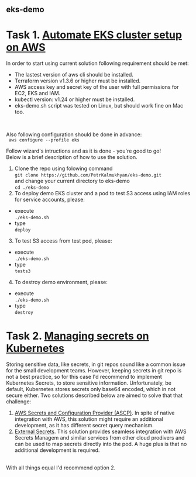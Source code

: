 ## eks-demo
# Task 1. [Automate EKS cluster setup on AWS](https://trello.com/c/VAoIRUBM/2-automate-eks-cluster-setup-on-aws) 

In order to start using current solution following requirement should be met:
- The lastest version of aws cli should be installed.
- Terraform version v1.3.6 or higher must be installed.
- AWS access key and secret key of the user with full permissions for EC2, EKS and IAM.
- kubectl version: v1.24 or higher must be installed.
- eks-demo.sh script was tested on Linux, but should work fine on Mac too.
<br>

Also following configuration should be done in advance: <br> ` aws configure --profile eks`

Follow wizard's intructions and as it is done - you're good to go! <br>
Below is a brief description of how to use the solution. 

1) Clone the repo using folowing command <br> `git clone https://github.com/PetrKalmukhyan/eks-demo.git` <br> and change your current directory to eks-demo <br> `cd ./eks-demo` 
2) To deploy demo EKS cluster and a pod to test S3 access using IAM roles for service accounts, please:
- execute <br> `./eks-demo.sh`
- type <br> `deploy`

3) To test S3 access from test pod, please:
- execute <br> `./eks-demo.sh`
- type <br> `tests3`

4) To destroy demo environment, please:
- execute <br> `./eks-demo.sh`
- type  <br> `destroy`


# Task 2. [Managing secrets on Kubernetes](https://trello.com/c/EpQ4mfMj/5-managing-secrets-on-kubernetes) 
Storing sensitive data, like secrets, in git repos sound like a common issue for the small development teams. However, keeping secrets in git repo is not a best practice, so for this case I'd recommend to implement Kubernetes Secrets, to store sensitive information. Unfortunately, be default, Kubernetes stores secrets only base64 encoded, which in not secure either. Two solutions described below are aimed to solve that that challenge:
1. [AWS Secrets and Configuration Provider (ASCP)](https://docs.aws.amazon.com/secretsmanager/latest/userguide/integrating_csi_driver.html). In spite of native integration with AWS, this solution might require an additional development, as it has different secret query mechanism.
2. [External Secrets](https://external-secrets.io). This solution provides seamless integration with AWS Secrets Managem and similar services from other cloud prodivers and can be used to map secrets directly into the pod. A huge plus is that no additional development is required.
<br>
With all things equal I'd recommend option 2.